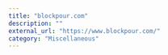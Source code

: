 ```yaml
---
title: "blockpour.com"
description: ""
external_url: "https://www.blockpour.com/"
category: "Miscellaneous"
---
```

